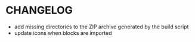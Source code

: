 CHANGELOG
=========

* add missing directories to the ZIP archive generated by the build script
* update icons when blocks are imported
